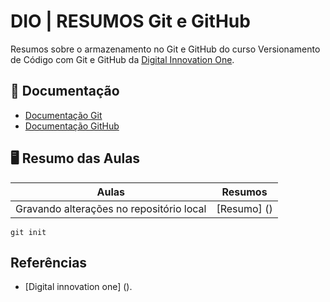 # DIO | RESUMOS Git e GitHub
Resumos sobre o armazenamento no Git e GitHub do curso Versionamento de Código com Git e GitHub
da [Digital Innovation One](https://www.dio.me/).

## 📂 Documentação
- [Documentação Git](https://git-scm.com/doc)
- [Documentação GitHub](https://docs.github.com)

## 🖥️ Resumo das Aulas
| Aulas | Resumos |
|-------|---------|
| Gravando alterações no repositório local | [Resumo] () |

```
git init
```

## Referências
- [Digital innovation one] ().
